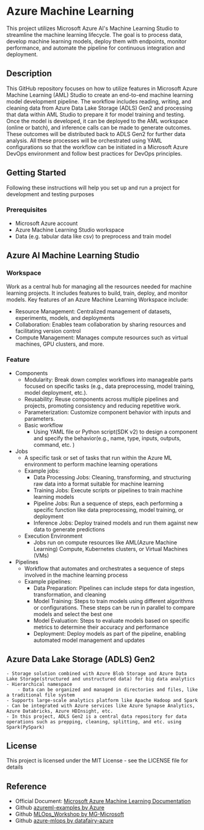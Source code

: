 # Azure Machine Learning
This project utilizes Microsoft Azure AI's Machine Learning Studio to streamline the machine learning lifecycle. The goal is to process data, develop machine learning models, deploy them with endpoints, monitor performance, and automate the pipeline for continuous integration and deployment.

## Description
This GitHub repository focuses on how to utilize features in Microsoft Azure Machine Learning (AML) Studio to create an end-to-end machine learning model development pipeline. The workflow includes reading, writing, and cleaning data from Azure Data Lake Storage (ADLS) Gen2 and processing that data within AML Studio to prepare it for model training and testing. Once the model is developed, it can be deployed to the AML workspace (online or batch), and inference calls can be made to generate outcomes. These outcomes will be distributed back to ADLS Gen2 for further data analysis. All these processes will be orchestrated using YAML configurations so that the workflow can be initiated in a Microsoft Azure DevOps environment and follow best practices for DevOps principles.

## Getting Started
Following these instructions will help you set up and run a project for development and testing purposes

### Prerequisites
- Microsoft Azure account
- Azure Machine Learning Studio workspace
- Data (e.g. tabular data like csv) to preprocess and train model

## Azure AI Machine Learning Studio

### Workspace
Work as a central hub for managing all the resources needed for machine learning projects. It includes features to build, train, deploy, and monitor models. Key features of an Azure Machine Learning Workspace include:  
- Resource Management: Centralized management of datasets, experiments, models, and deployments
- Collaboration: Enables team collaboration by sharing resources and facilitating version control
- Compute Management: Manages compute resources such as virtual machines, GPU clusters, and more.

### Feature
 - Components
    - Modularity: Break down complex workflows into manageable parts focused on specific tasks (e.g., data preprocessing, model training, model deployment, etc.).
    - Reusability: Reuse components across multiple pipelines and projects, promoting consistency and reducing repetitive work.
    - Parameterization: Customize component behavior with inputs and parameters.
    - Basic workflow
        - Using YAML file or Python script(SDK v2) to design a component and specify the behavior(e.g., name, type, inputs, outputs, command, etc. ) 
 - Jobs
    - A specific task or set of tasks that run within the Azure ML environment to perform machine learning operations
    - Example jobs:
        - Data Processing Jobs: Cleaning, transforming, and structuring raw data into a format suitable for machine learning
        - Training Jobs: Execute scripts or pipelines to train machine learning models
        - Pipeline Jobs: Run a sequence of steps, each performing a specific function like data preprocessing, model training, or deployment
        - Inference Jobs: Deploy trained models and run them against new data to generate predictions
    - Execution Environment
        - Jobs run on compute resources like AML(Azure Machine Learning) Compute, Kubernetes clusters, or Virtual Machines (VMs)
 - Pipelines
    - Workflow that automates and orchestrates a sequence of steps involved in the machine learning process
    - Example pipelines:
        - Data Preparation: Pipelines can include steps for data ingestion, transformation, and cleaning
        - Model Training: Steps to train models using different algorithms or configurations. These steps can be run in parallel to compare models and select the best one
        - Model Evaluation: Steps to evaluate models based on specific metrics to determine their accuracy and performance
        - Deployment: Deploy models as part of the pipeline, enabling automated model management and updates

## Azure Data Lake Storage (ADLS) Gen2
    - Storage solution combined with Azure Blob Storage and Azure Data Lake Storage(structured and unstructured data) for big data analytics
    - Hierarchical namespace
        - Data can be organized and managed in directories and files, like a traditional file system
    - Supports large-scale analytics platform like Apache Hadoop and Spark
    - Can be integrated with Azure services like Azure Synapse Analytics, Azure Databricks, Azure HDInsight, etc.
    - In this project, ADLS Gen2 is a central data repository for data operations such as prepping, cleaning, splitting, and etc. using Spark(PySpark)

## License
This project is licensed under the MIT License - see the LICENSE file for details

## Reference
 - Official Document: [Microsoft Azure Machine Learning Documentation](https://learn.microsoft.com/en-us/azure/machine-learning/?view=azureml-api-2)
 - Github [azureml-examples by Azure](https://github.com/Azure/azureml-examples)
 - Github [MLOps_Workshop by MG-Microsoft](https://github.com/MG-Microsoft/MLOps_Workshop)
 - Github [azure-mlops by datafairy-azure](https://github.com/datafairy-azure/azure-mlops)